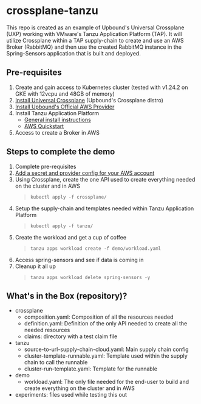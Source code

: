 # crossplane-tanzu

This repo is created as an example of Upbound's Universal Crossplane (UXP) working with VMware's Tanzu Application Platform (TAP). It will utilize Crossplane within a TAP supply-chain to create and use an AWS Broker (RabbitMQ) and then use the created RabbitMQ instance in the Spring-Sensors application that is built and deployed.

## Pre-requisites
1. Create and gain access to Kubernetes cluster (tested with v1.24.2 on GKE with 12vcpu and 48GB of memory)
2. [Install Universal Crossplane](https://cloud.upbound.io/docs/uxp/install) (Upbound's Crossplane distro)
3. [Install Upbound's Official AWS Provider](https://marketplace.upbound.io/providers/upbound/provider-aws/v0.5.0)
4. Install Tanzu Application Platform
    - [General install instructions](https://docs.vmware.com/en/VMware-Tanzu-Application-Platform/1.2/tap/GUID-install-intro.html)
    - [AWS Quickstart](https://aws-quickstart.github.io/quickstart-vmware-tanzu-application-platform/#_deployment_options)
5. Access to create a Broker in AWS

## Steps to complete the demo
1. Complete pre-requisites
2. [Add a secret and provider config for your AWS account](https://cloud.upbound.io/docs/getting-started/build-control-plane/#add-your-credentials)
3. Using Crossplane, create the one API used to create everything needed on the cluster and in AWS 
    >`kubectl apply -f crossplane/`
4. Setup the supply-chain and templates needed within Tanzu Application Platform
    >`kubectl apply -f tanzu/`
5. Create the workload and get a cup of coffee
    >`tanzu apps workload create -f demo/workload.yaml`
6. Access spring-sensors and see if data is coming in
7. Cleanup it all up
    >`tanzu apps workload delete spring-sensors -y`

## What's in the Box (repository)?
- crossplane
    - composition.yaml: Composition of all the resources needed
    - definition.yaml:  Definition of the only API needed to create all the needed resources
    - claims:  directory with a test claim file
- tanzu
    - source-to-url-supply-chain-cloud.yaml: Main supply chain config
    - cluster-template-runnable.yaml: Template used within the supply chain to call the runnable
    - cluster-run-template.yaml: Template for the runnable
- demo
    - workload.yaml: The only file needed for the end-user to build and create everything on the cluster and in AWS
- experiments: files used while testing this out